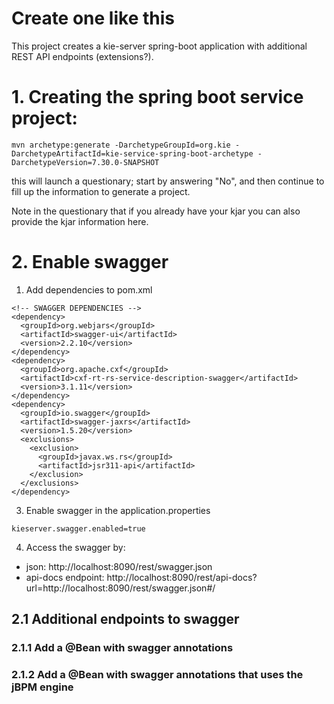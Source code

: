 Create one like this
=============================

This project creates a kie-server spring-boot application with additional REST API endpoints (extensions?).

# 1. Creating the spring boot service project:

```
mvn archetype:generate -DarchetypeGroupId=org.kie -DarchetypeArtifactId=kie-service-spring-boot-archetype -DarchetypeVersion=7.30.0-SNAPSHOT
```
this will launch a questionary; start by answering "No", and then continue to fill up the information to generate a project.

Note in the questionary that if you already have your kjar you can also provide the kjar information here.

# 2. Enable swagger

1. Add dependencies to pom.xml

```
<!-- SWAGGER DEPENDENCIES -->
<dependency>
  <groupId>org.webjars</groupId>
  <artifactId>swagger-ui</artifactId>
  <version>2.2.10</version>
</dependency>
<dependency>
  <groupId>org.apache.cxf</groupId>
  <artifactId>cxf-rt-rs-service-description-swagger</artifactId>
  <version>3.1.11</version>
</dependency>
<dependency>
  <groupId>io.swagger</groupId>
  <artifactId>swagger-jaxrs</artifactId>
  <version>1.5.20</version>
  <exclusions>
    <exclusion>
      <groupId>javax.ws.rs</groupId>
      <artifactId>jsr311-api</artifactId>
    </exclusion>
  </exclusions>
</dependency>

```

3. Enable swagger in the application.properties

```
kieserver.swagger.enabled=true
```

4. Access the swagger by:
- json: http://localhost:8090/rest/swagger.json
- api-docs endpoint: http://localhost:8090/rest/api-docs?url=http://localhost:8090/rest/swagger.json#/

## 2.1 Additional endpoints to swagger

### 2.1.1 Add a @Bean with swagger annotations

### 2.1.2 Add a @Bean with swagger annotations that uses the jBPM engine